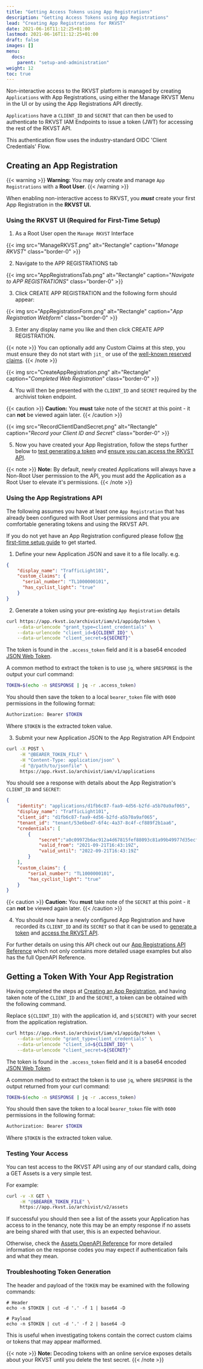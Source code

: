 ```yaml
---
title: "Getting Access Tokens using App Registrations"
description: "Getting Access Tokens using App Registrations"
lead: "Creating App Registrations for RKVST"
date: 2021-06-16T11:12:25+01:00
lastmod: 2021-06-16T11:12:25+01:00
draft: false
images: []
menu: 
  docs:
    parent: "setup-and-administration"
weight: 12
toc: true
---
```


Non-interactive access to the RKVST platform is managed by creating `Applications` with App Registrations, using either the Manage RKVST Menu in the UI or by using the App Registrations API directly.

`Applications` have a `CLIENT_ID` and `SECRET` that can then be used to authenticate to RKVST IAM Endpoints to issue a token (JWT) for accessing the rest of the RKVST API.

This authentication flow uses the industry-standard OIDC 'Client Credentials' Flow. 

## Creating an App Registration

{{< warning >}}
**Warning:** You may only create and manage `App Registrations` with a **Root User**.
{{< /warning >}}

When enabling non-interactive access to RKVST, you ***must*** create your first App Registration in the **RKVST UI.**

### Using the RKVST UI (Required for First-Time Setup)

1. As a Root User open the `Manage RKVST` Interface

{{< img src="ManageRKVST.png" alt="Rectangle" caption="<em>Manage RKVST</em>" class="border-0" >}}

2. Navigate to the APP REGISTRATIONS tab

{{< img src="AppRegistrationsTab.png" alt="Rectangle" caption="<em>Navigate to APP REGISTRATIONS</em>" class="border-0" >}}

3. Click CREATE APP REGISTRATION and the following form should appear:

{{< img src="AppRegistrationForm.png" alt="Rectangle" caption="<em>App Registration Webform</em>" class="border-0" >}}

3. Enter any display name you like and then click CREATE APP REGISTRATION.

{{< note >}}
 You can optionally add any Custom Claims at this step, you must ensure they do not start with `jit_` or use of the [well-known reserved claims](https://auth0.com/docs/security/tokens/json-web-tokens/json-web-token-claims#reserved-claims).
{{< /note >}}

{{< img src="CreateAppRegistration.png" alt="Rectangle" caption="<em>Completed Web Registration</em>" class="border-0" >}}

4.  You will then be presented with the `CLIENT_ID` and `SECRET` required by the archivist token endpoint.

{{< caution >}}
**Caution:** You **must** take note of the `SECRET` at this point - it can **not** be viewed again later.
{{< /caution >}}

{{< img src="RecordClientIDandSecret.png" alt="Rectangle" caption="<em>Record your Client ID and Secret</em>" class="border-0" >}}



5. Now you have created your App Registration, follow the steps further below to [test generating a token](./#getting-a-token-with-your-app-registration) and [ensure you can access the RKVST API](./#testing-your-access).

{{< note >}}
**Note:** By default, newly created Applications will always have a Non-Root User permission to the API, you must add the Application as a Root User to elevate it's permissions.
{{< /note >}}

### Using the App Registrations API

The following assumes you have at least one `App Registration` that has already been configured with Root User permissions and that you are comfortable generating tokens and using the RKVST API.

If you do not yet have an App Registration configured please follow [the first-time setup guide](./#using-the-rkvst-ui-(required-for-first-time-setup)) to get started.

1. Define your new Application JSON and save it to a file locally. e.g.

```json
{
    "display_name": "TrafficLight101",
    "custom_claims": {
      "serial_number": "TL1000000101",
      "has_cyclist_light": "true"
    }
}
```

2. Generate a token using your pre-existing `App Registration` details

```bash
curl https://app.rkvst.io/archivist/iam/v1/appidp/token \
    --data-urlencode "grant_type=client_credentials" \
    --data-urlencode "client_id=${CLIENT_ID}" \
    --data-urlencode "client_secret=${SECRET}"
```

The token is found in the `.access_token` field and it is a base64 encoded [JSON Web Token](https://jwt.io/introduction/).

A common method to extract the token is to use `jq`, where `$RESPONSE` is the output your curl command:

```bash
TOKEN=$(echo -n $RESPONSE | jq -r .access_token)
```

You should then save the token to a local `bearer_token` file with `0600` permissions in the following format:

```bash
Authorization: Bearer $TOKEN
```

Where `$TOKEN` is the extracted token value.

3. Submit your new Application JSON to the App Registration API Endpoint 

```bash
curl -X POST \
     -H "@BEARER_TOKEN_FILE" \
     -H "Content-Type: application/json" \
     -d "@/path/to/jsonfile" \
     https://app.rkvst.io/archivist/iam/v1/applications
```

You should see a response with details about the App Registration's `CLIENT_ID` and `SECRET`:

```json
{
    "identity": "applications/d1fb6c87-faa9-4d56-b2fd-a5b70a9af065",
    "display_name": "TrafficLight101",
    "client_id": "d1fb6c87-faa9-4d56-b2fd-a5b70a9af065",
    "tenant_id": "tenant/53e6bed7-6f4c-4a37-8c4f-cf889f2b1aa6",
    "credentials": [
        {
            "secret":"a0c09972b6ac912a4d67815fef88093c81a99b49977d35ecf6d162631aa29173",
            "valid_from": "2021-09-21T16:43:19Z",
            "valid_until": "2022-09-21T16:43:19Z"
        }
    ],
    "custom_claims": {
        "serial_number": "TL1000000101",
        "has_cyclist_light": "true"
    }
}
```

{{< caution >}}
**Caution:** You **must** take note of the `SECRET` at this point - it can **not** be viewed again later.
{{< /caution >}}

4. You should now have a newly configured App Registration and have recorded its `CLIENT_ID` and its `SECRET` so that it can be used to [generate a token](./#getting-a-token-with-your-app-registration) and [access the RKVST API](./#testing-your-access).

For further details on using this API check out our [App Registrations API Reference](../../api-reference/app-registrations-api) which not only contains more detailed usage examples but also has the full OpenAPI Reference.

## Getting a Token With Your App Registration

Having completed the steps at [Creating an App Registration](./#creating-an-app-registration), and having taken note of the `CLIENT_ID` and the `SECRET`, a token can be obtained with the following command.

Replace `${CLIENT_ID}` with the application id, and `${SECRET}` with your secret from the application registration.

```bash
curl https://app.rkvst.io/archivist/iam/v1/appidp/token \
    --data-urlencode "grant_type=client_credentials" \
    --data-urlencode "client_id=${CLIENT_ID}" \
    --data-urlencode "client_secret=${SECRET}"
```

The token is found in the `.access_token` field and it is a base64 encoded [JSON Web Token](https://jwt.io/introduction/).

A common method to extract the token is to use `jq`, where `$RESPONSE` is the output returned from your curl command:

```bash
TOKEN=$(echo -n $RESPONSE | jq -r .access_token)
```

You should then save the token to a local `bearer_token` file with `0600` permissions in the following format:

```bash
Authorization: Bearer $TOKEN
```

Where `$TOKEN` is the extracted token value.

### Testing Your Access

You can test access to the RKVST API using any of our standard calls, doing a GET Assets is a very simple test.

For example:

```bash
curl -v -X GET \
     -H "@$BEARER_TOKEN_FILE" \
     https://app.rkvst.io/archivist/v2/assets
```

If successful you should then see a list of the assets your Application has access to in the tenancy, note this may be an empty response if no assets are being shared with that user, this is an expected behaviour.

Otherwise, check the [Assets OpenAPI Reference](../../api-reference/assets-api/#assets-openapi-reference) for more detailed information on the response codes you may expect if authentication fails and what they mean.

### Troubleshooting Token Generation

The header and payload of the `TOKEN` may be examined with the following commands:

```shell
# Header
echo -n $TOKEN | cut -d '.' -f 1 | base64 -D

# Payload
echo -n $TOKEN | cut -d '.' -f 2 | base64 -D
```

This is useful when investigating tokens contain the correct custom claims or tokens that may appear malformed.

{{< note >}}
**Note:** Decoding tokens with an online service exposes details about your RKVST until you delete the test secret.
{{< /note >}}